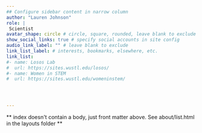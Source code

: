 ```yaml
---
## Configure sidebar content in narrow column
author: "Lauren Johnson"
role: |
 Scientist
avatar_shape: circle # circle, square, rounded, leave blank to exclude
show_social_links: true # specify social accounts in site config
audio_link_label: "" # leave blank to exclude
link_list_label: # interests, bookmarks, elsewhere, etc.
link_list:
#- name: Losos Lab
#  url: https://sites.wustl.edu/losos/
#- name: Women in STEM
#  url: https://sites.wustl.edu/womeninstem/




---
```


** index doesn't contain a body, just front matter above.
See about/list.html in the layouts folder **
